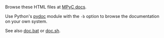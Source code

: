 Browse these HTML files at [MPyC docs](https://lschoe.github.io/mpyc/).

Use Python's [pydoc](https://docs.python.org/3/library/pydoc.html) module with the `-b` option to browse the documentation on your own system.

See also [doc.bat](doc.bat) or [doc.sh](doc.sh).